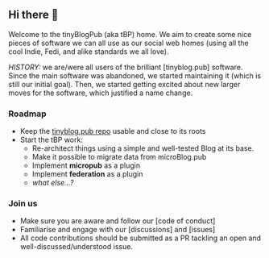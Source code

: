 ## Hi there 👋
Welcome to the tinyBlogPub (aka tBP) home.
We aim to create some nice pieces of software we can all use as our social web homes (using all the cool Indie, Fedi, and alike standards we all love).

*HISTORY:* we are/were all users of the brilliant [tinyblog.pub] software. 
Since the main software was abandoned, we started maintaining it (which is still our initial goal).
Then, we started getting excited about new larger moves for the software, which justified a name change.

### Roadmap

- Keep the [tinyblog.pub repo](https://github.com/tinyBlogPub/microblog.pub) usable and close to its roots
- Start the tBP work:
  - Re-architect things using a simple and well-tested Blog at its base.
  - Make it possible to migrate data from microBlog.pub
  - Implement **micropub** as a plugin
  - Implement **federation** as a plugin
  - *what else...?*
 
### Join us

- Make sure you are aware and follow our [code of conduct]
- Familiarise and engage with our [discussions] and [issues]
- All code contributions should be submitted as a PR tackling an open and well-discussed/understood issue.

<!--

**Here are some ideas to get you started:**

🙋‍♀️ A short introduction - what is your organization all about?
🌈 Contribution guidelines - how can the community get involved?
👩‍💻 Useful resources - where can the community find your docs? Is there anything else the community should know?
🍿 Fun facts - what does your team eat for breakfast?
🧙 Remember, you can do mighty things with the power of [Markdown](https://docs.github.com/github/writing-on-github/getting-started-with-writing-and-formatting-on-github/basic-writing-and-formatting-syntax)
-->
